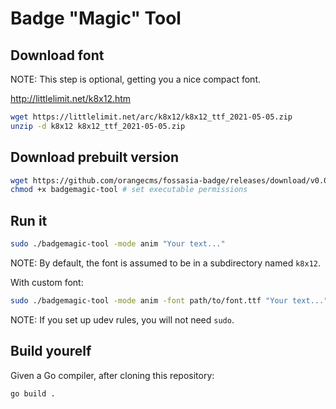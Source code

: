 # Badge "Magic" Tool

## Download font

NOTE: This step is optional, getting you a nice compact font.

http://littlelimit.net/k8x12.htm

```sh
wget https://littlelimit.net/arc/k8x12/k8x12_ttf_2021-05-05.zip
unzip -d k8x12 k8x12_ttf_2021-05-05.zip
```

## Download prebuilt version

```sh
wget https://github.com/orangecms/fossasia-badge/releases/download/v0.0.10/badgemagic-tool
chmod +x badgemagic-tool # set executable permissions
```

## Run it

```sh
sudo ./badgemagic-tool -mode anim "Your text..."
```

NOTE: By default, the font is assumed to be in a subdirectory named `k8x12`.

With custom font:

```sh
sudo ./badgemagic-tool -mode anim -font path/to/font.ttf "Your text..."
```

NOTE: If you set up udev rules, you will not need `sudo`.

## Build yourelf

Given a Go compiler, after cloning this repository:

```sh
go build .
```
